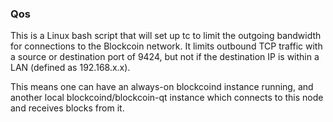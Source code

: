 ### Qos ###

This is a Linux bash script that will set up tc to limit the outgoing bandwidth for connections to the Blockcoin network. It limits outbound TCP traffic with a source or destination port of 9424, but not if the destination IP is within a LAN (defined as 192.168.x.x).

This means one can have an always-on blockcoind instance running, and another local blockcoind/blockcoin-qt instance which connects to this node and receives blocks from it.

